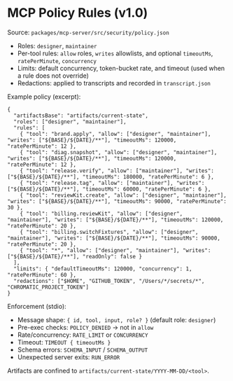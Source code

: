 # MCP Policy Rules (v1.0)

Source: `packages/mcp-server/src/security/policy.json`

- Roles: `designer`, `maintainer`
- Per-tool rules: `allow` roles, `writes` allowlists, and optional `timeoutMs`, `ratePerMinute`, `concurrency`
- Limits: default concurrency, token-bucket rate, and timeout (used when a rule does not override)
- Redactions: applied to transcripts and recorded in `transcript.json`

Example policy (excerpt):

```
{
  "artifactsBase": "artifacts/current-state",
  "roles": ["designer", "maintainer"],
  "rules": [
    { "tool": "brand.apply", "allow": ["designer", "maintainer"], "writes": ["${BASE}/${DATE}/**"], "timeoutMs": 120000, "ratePerMinute": 12 },
    { "tool": "diag.snapshot", "allow": ["designer", "maintainer"], "writes": ["${BASE}/${DATE}/**"], "timeoutMs": 120000, "ratePerMinute": 12 },
    { "tool": "release.verify", "allow": ["maintainer"], "writes": ["${BASE}/${DATE}/**"], "timeoutMs": 180000, "ratePerMinute": 6 },
    { "tool": "release.tag", "allow": ["maintainer"], "writes": ["${BASE}/${DATE}/**"], "timeoutMs": 60000, "ratePerMinute": 6 },
    { "tool": "reviewKit.create", "allow": ["designer", "maintainer"], "writes": ["${BASE}/${DATE}/**"], "timeoutMs": 90000, "ratePerMinute": 30 },
    { "tool": "billing.reviewKit", "allow": ["designer", "maintainer"], "writes": ["${BASE}/${DATE}/**"], "timeoutMs": 120000, "ratePerMinute": 20 },
    { "tool": "billing.switchFixtures", "allow": ["designer", "maintainer"], "writes": ["${BASE}/${DATE}/**"], "timeoutMs": 90000, "ratePerMinute": 20 },
    { "tool": "*", "allow": ["designer", "maintainer"], "writes": ["${BASE}/${DATE}/**"], "readOnly": false }
  ],
  "limits": { "defaultTimeoutMs": 120000, "concurrency": 1, "ratePerMinute": 60 },
  "redactions": ["$HOME", "GITHUB_TOKEN", "/Users/*/secrets/*", "CHROMATIC_PROJECT_TOKEN"]
}
```

Enforcement (stdio):

- Message shape: `{ id, tool, input, role? }` (default role: `designer`)
- Pre-exec checks: `POLICY_DENIED` → not in `allow`
- Rate/concurrency: `RATE_LIMIT` or `CONCURRENCY`
- Timeout: `TIMEOUT { timeoutMs }`
- Schema errors: `SCHEMA_INPUT` / `SCHEMA_OUTPUT`
- Unexpected server exits: `RUN_ERROR`

Artifacts are confined to `artifacts/current-state/YYYY-MM-DD/<tool>`.
